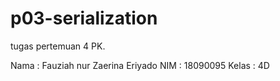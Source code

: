 # p03-serialization
tugas pertemuan 4 PK.

Nama  : Fauziah nur Zaerina Eriyado
NIM   : 18090095
Kelas : 4D
